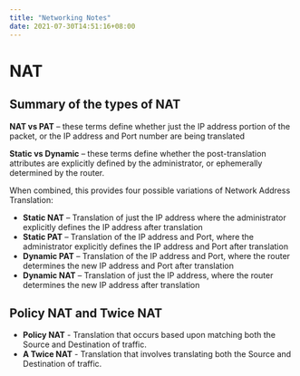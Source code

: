 ```yaml
---
title: "Networking Notes"
date: 2021-07-30T14:51:16+08:00
---
```


# NAT

## Summary of the types of NAT

**NAT vs PAT** – these terms define whether just the IP address portion of the packet, or the IP address and Port number are being translated

**Static vs Dynamic** – these terms define whether the post-translation attributes are explicitly defined by the administrator, or ephemerally determined by the router.

When combined, this provides four possible variations of Network Address Translation:

- **Static NAT** – Translation of just the IP address where the administrator explicitly defines the IP address after translation
- **Static PAT** – Translation of the IP address and Port, where the administrator explicitly defines the IP address and Port after translation
- **Dynamic PAT** – Translation of the IP address and Port, where the router determines the new IP address and Port after translation
- **Dynamic NAT** – Translation of just the IP address, where the router determines the new IP address after translation

## Policy NAT and Twice NAT

- **Policy NAT** - Translation that occurs based upon matching both the Source and Destination of traffic.
- **A Twice NAT** - Translation that involves translating both the Source and Destination of traffic.
